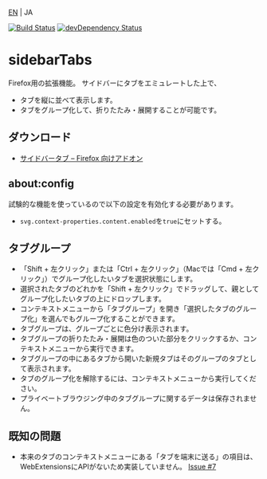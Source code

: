 [EN](./README.md) | JA

[![Build Status](https://travis-ci.org/asamuzaK/sidebarTabs.svg?branch=master)](https://travis-ci.org/asamuzaK/sidebarTabs)
[![devDependency Status](https://david-dm.org/asamuzaK/sidebarTabs/dev-status.svg)](https://david-dm.org/asamuzaK/sidebarTabs?type=dev)

# sidebarTabs

Firefox用の拡張機能。
サイドバーにタブをエミュレートした上で、
* タブを縦に並べて表示します。
* タブをグループ化して、折りたたみ・展開することが可能です。

## ダウンロード

* [サイドバータブ – Firefox 向けアドオン](https://addons.mozilla.org/firefox/addon/sidebartabs/ "サイドバータブ – Firefox 向けアドオン")

## about:config

試験的な機能を使っているので以下の設定を有効化する必要があります。

* `svg.context-properties.content.enabled`を`true`にセットする。

## タブグループ

* 「Shift + 左クリック」または「Ctrl + 左クリック」（Macでは「Cmd + 左クリック」）でグループ化したいタブを選択状態にします。
* 選択されたタブのどれかを「Shift + 左クリック」でドラッグして、親としてグループ化したいタブの上にドロップします。
* コンテキストメニューから「タブグループ」を開き「選択したタブのグループ化」を選んでもグループ化することができます。
* タブグループは、グループごとに色分け表示されます。
* タブグループの折りたたみ・展開は色のついた部分をクリックするか、コンテキストメニューから実行できます。
* タブグループの中にあるタブから開いた新規タブはそのグループのタブとして表示されます。
* タブのグループ化を解除するには、コンテキストメニューから実行してください。
* プライベートブラウジング中のタブグループに関するデータは保存されません。

## 既知の問題

* 本来のタブのコンテキストメニューにある「タブを端末に送る」の項目は、WebExtensionsにAPIがないため実装していません。
  [Issue #7](https://github.com/asamuzaK/sidebarTabs/issues/7 "Add \"Send tab to device\" functionalty · Issue #7 · asamuzaK/sidebarTabs")
